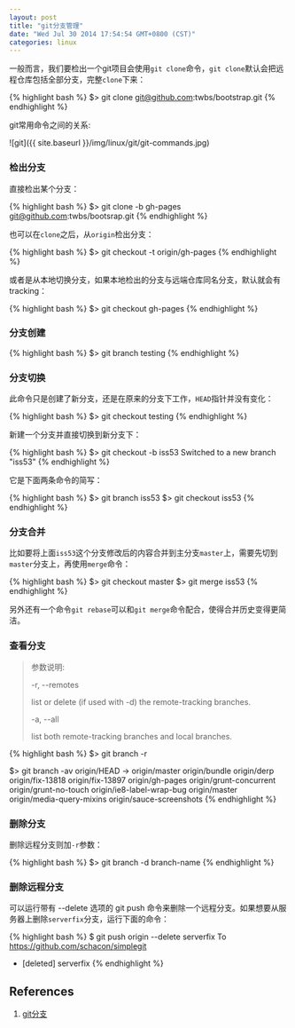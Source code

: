 ```yaml
---
layout: post
title: "git分支管理"
date: "Wed Jul 30 2014 17:54:54 GMT+0800 (CST)"
categories: linux
---
```


一般而言，我们要检出一个git项目会使用`git clone`命令，`git clone`默认会把远程仓库包括全部分支，完整`clone`下来：

{% highlight bash %}
$> git clone git@github.com:twbs/bootstrap.git
{% endhighlight %}

git常用命令之间的关系:

![git]({{ site.baseurl }}/img/linux/git/git-commands.jpg)

### 检出分支

直接检出某个分支：

{% highlight bash %}
$> git clone -b gh-pages git@github.com:twbs/bootsrap.git
{% endhighlight %}

也可以在`clone`之后，从`origin`检出分支：

{% highlight bash %}
$> git checkout -t origin/gh-pages
{% endhighlight %}

或者是从本地切换分支，如果本地检出的分支与远端仓库同名分支，默认就会有tracking：

{% highlight bash %}
$> git checkout gh-pages
{% endhighlight %}

### 分支创建

{% highlight bash %}
$> git branch testing
{% endhighlight %}

### 分支切换

此命令只是创建了新分支，还是在原来的分支下工作，`HEAD`指针并没有变化：

{% highlight bash %}
$> git checkout testing
{% endhighlight %}

新建一个分支并直接切换到新分支下：

{% highlight bash %}
$> git checkout -b iss53
Switched to a new branch "iss53"
{% endhighlight %}

它是下面两条命令的简写：

{% highlight bash %}
$> git branch iss53
$> git checkout iss53
{% endhighlight %}

### 分支合并

比如要将上面`iss53`这个分支修改后的内容合并到主分支`master`上，需要先切到`master`分支上，再使用`merge`命令：

{% highlight bash %}
$> git checkout master
$> git merge iss53
{% endhighlight %}

另外还有一个命令`git rebase`可以和`git merge`命令配合，使得合并历史变得更简洁。

### 查看分支

> 参数说明:
>
> -r, --remotes
>
>    list or delete (if used with -d) the remote-tracking branches.
>
> -a, --all
>
>    list both remote-tracking branches and local branches.

{% highlight bash %}
$> git branch -r

$> git branch -av
    origin/HEAD -> origin/master
    origin/bundle
    origin/derp
    origin/fix-13818
    origin/fix-13897
    origin/gh-pages
    origin/grunt-concurrent
    origin/grunt-no-touch
    origin/ie8-label-wrap-bug
    origin/master
    origin/media-query-mixins
    origin/sauce-screenshots
{% endhighlight %}

### 删除分支

删除远程分支则加`-r`参数：

{% highlight bash %}
$> git branch -d branch-name
{% endhighlight %}

### 删除远程分支

可以运行带有 --delete 选项的 git push 命令来删除一个远程分支。如果想要从服务器上删除`serverfix`分支，运行下面的命令：

{% highlight bash %}
$ git push origin --delete serverfix
To https://github.com/schacon/simplegit
 - [deleted]         serverfix
{% endhighlight %}

References
-----

1. [git分支](http://yuweijun.github.io/git-zh/1-git-branching.html)


